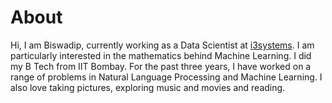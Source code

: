 # About
Hi, I am Biswadip, currently working as a Data Scientist at [i3systems](http://www.i3systems.in/). I am particularly interested in the mathematics behind Machine Learning. I did my B Tech from IIT Bombay. For the past three years, I have worked on a range of problems in Natural Language Processing and Machine Learning. I also love taking pictures, exploring music and movies and reading. 
